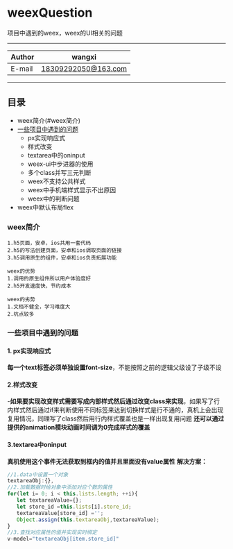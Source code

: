 # weexQuestion
项目中遇到的weex，weex的UI相关的问题
***

|Author|wangxi|
|---|---
|E-mail|18309292050@163.com


***
## 目录
* weex简介(#weex简介)
* [一些项目中遇到的问题](#一些项目中遇到的问题)
    * px实现响应式
    * 样式改变
    * textarea中的oninput
    * weex-ui中步进器的使用
    * 多个class并写三元判断
    * weex不支持公共样式
    * weex中手机端样式显示不出原因
    * weex中的判断问题
* weex中默认布局flex

### weex简介
```
1.h5页面，安卓，ios共用一套代码
2.h5的写法创建页面，安卓和ios调取页面的链接
3.h5调用原生的组件，安卓和ios负责拓展功能

weex的优势
1.调用的原生组件所以用户体验度好
2.h5开发速度快，节约成本

weex的劣势
1.文档不健全，学习难度大
2.坑点较多
```
### 一些项目中遇到的问题

#### 1. px实现响应式
   **每一个text标签必须单独设置font-size**，不能按照之前的逻辑父级设了子级不设
#### 2.样式改变
   -**如果要实现改变样式需要写成内部样式然后通过改变class来实现**，如果写了行内样式然后通过if来判断使用不同标签来达到切换样式是行不通的，真机上会出现复用情况，同理写了class然后用行内样式覆盖也是一样出现复用问题
   **还可以通过提供的animation模块动画时间调为0完成样式的覆盖**
#### 3.textarea中oninput
   **真机使用这个事件无法获取到框内的值并且里面没有value属性**
   **解决方案：**
   ```javascript
   //1.data中设置一个对象
   textareaObj:{},
   //2.加载数据时给对象中添加对应个数的属性
   for(let i= 0; i < this.lists.length; ++i){
      let textareaValue={};
      let store_id =this.lists[i].store_id;
      textareaValue[store_id] ='';
      Object.assign(this.textareaObj,textareaValue);
   }
   //3.查找对应属性的值并实现实时绑定
   v-model="textareaObj[item.store_id]"
   ```

